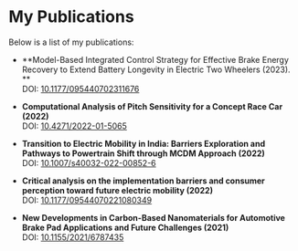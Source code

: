 # My Publications

Below is a list of my publications:

- **Model-Based Integrated Control Strategy for Effective Brake Energy Recovery to Extend Battery Longevity in Electric
Two Wheelers (2023). **  
  DOI: [10.1177/095440702311676]([https://doi.org/10.1234/example1](https://doi.org/10.1177/095440702311676))

- **Computational Analysis of Pitch Sensitivity for a Concept Race Car (2022)**  
  DOI: [10.4271/2022-01-5065](https://doi.org/10.4271/2022-01-5065)

- **Transition to Electric Mobility in India: Barriers Exploration and Pathways to Powertrain Shift through MCDM
Approach (2022)**  
  DOI: [10.1007/s40032-022-00852-6](https://doi.org/10.1007/s40032-022-00852-6)

- **Critical analysis on the implementation barriers and consumer perception toward future electric mobility (2022)**  
  DOI: [10.1177/09544070221080349](https://doi.org/10.1177/09544070221080349)

- **New Developments in Carbon-Based Nanomaterials for Automotive Brake Pad Applications and Future Challenges
(2021)**  
  DOI: [10.1155/2021/6787435](https://doi.org/10.1155/2021/6787435)
